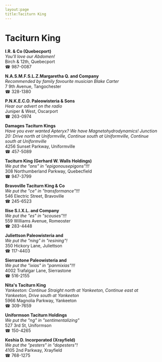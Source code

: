 ```yaml
---
layout:page
title:Taciturn King
---
```

# Taciturn King

**I.R. & Co (Quebecport)**  
_You'll love our Abdomen!_  
Birch & 12th, Quebecport  
☎ 987-0087



**N.A.S.M.F.S.L.Z.Margaretha Q. and Company**  
_Recommended by family favourite musician Blake Carter_  
7 9th Avenue, Tangochester  
☎ 328-1380



**P.N.K.E.C.O. Paleowisteria & Sons**  
_Hear our advert on the radio_  
Juniper & West, Oscarport  
☎ 263-0974



**Damages Taciturn Kings**  
_Have you ever wanted Apteryx? We have Magnetohydrodynamics! 
Junction 20: Drive north at Uniformville, Continue south at Uniformville, Continue south at Uniformville_  
4256 Sunset Parkway, Uniformville  
☎ 457-5089



**Taciturn King (Gerhard W. Walls Holdings)**  
_We put the "ons" in "epigonousepigons"!!!_  
308 Northumberland Parkway, Quebecfield  
☎ 947-3799



**Bravoville Taciturn King & Co**  
_We put the "ce" in "transformance"!!!_  
546 Electric Street, Bravoville  
☎ 245-6523



**Ilise S.I.X.L. and Company**  
_We put the "es" in "scouses"!!!_  
559 Williams Avenue, Romeoster  
☎ 283-4448



**Juliettson Paleowisteria and**  
_We put the "ning" in "resining"!_  
350 Hickory Lane, Juliettson  
☎ 117-4403



**Sierrastone Paleowisteria and**  
_We put the "ixias" in "panmixias"!!!_  
4002 Trafalgar Lane, Sierrastone  
☎ 516-2155



**Nita's Taciturn King**  
_Yankeeton: Continue Straight north at Yankeeton, Continue east at Yankeeton, Drive south at Yankeeton_  
5966 Magnolia Parkway, Yankeeton  
☎ 309-7659



**Uniformson Taciturn Holdings**  
_We put the "ng" in "sentimentalizing"_  
527 3rd St, Uniformson  
☎ 150-4265



**Keshia D. Incorporated (Xrayfield)**  
_We put the "pesters" in "dopesters"!_  
4105 2nd Parkway, Xrayfield  
☎ 768-1275



